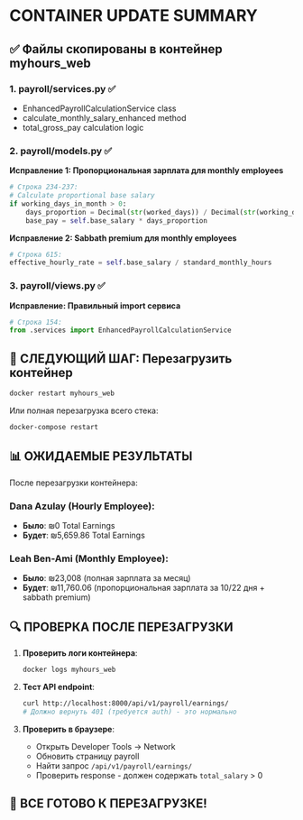 # CONTAINER UPDATE SUMMARY

## ✅ Файлы скопированы в контейнер myhours_web

### 1. payroll/services.py ✅
- EnhancedPayrollCalculationService class
- calculate_monthly_salary_enhanced method
- total_gross_pay calculation logic

### 2. payroll/models.py ✅
**Исправление 1: Пропорциональная зарплата для monthly employees**
```python
# Строка 234-237:
# Calculate proportional base salary
if working_days_in_month > 0:
    days_proportion = Decimal(str(worked_days)) / Decimal(str(working_days_in_month))
    base_pay = self.base_salary * days_proportion
```

**Исправление 2: Sabbath premium для monthly employees**
```python
# Строка 615:
effective_hourly_rate = self.base_salary / standard_monthly_hours
```

### 3. payroll/views.py ✅
**Исправление: Правильный import сервиса**
```python
# Строка 154:
from .services import EnhancedPayrollCalculationService
```

## 🔄 СЛЕДУЮЩИЙ ШАГ: Перезагрузить контейнер

```bash
docker restart myhours_web
```

Или полная перезагрузка всего стека:
```bash
docker-compose restart
```

## 📊 ОЖИДАЕМЫЕ РЕЗУЛЬТАТЫ

После перезагрузки контейнера:

### Dana Azulay (Hourly Employee):
- **Было**: ₪0 Total Earnings
- **Будет**: ₪5,659.86 Total Earnings

### Leah Ben-Ami (Monthly Employee):
- **Было**: ₪23,008 (полная зарплата за месяц)
- **Будет**: ₪11,760.06 (пропорциональная зарплата за 10/22 дня + sabbath premium)

## 🔍 ПРОВЕРКА ПОСЛЕ ПЕРЕЗАГРУЗКИ

1. **Проверить логи контейнера**:
   ```bash
   docker logs myhours_web
   ```

2. **Тест API endpoint**:
   ```bash
   curl http://localhost:8000/api/v1/payroll/earnings/
   # Должно вернуть 401 (требуется auth) - это нормально
   ```

3. **Проверить в браузере**:
   - Открыть Developer Tools → Network
   - Обновить страницу payroll
   - Найти запрос `/api/v1/payroll/earnings/`
   - Проверить response - должен содержать `total_salary` > 0

## 🎯 ВСЕ ГОТОВО К ПЕРЕЗАГРУЗКЕ!